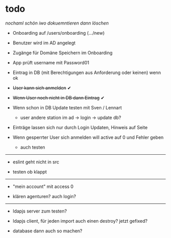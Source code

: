 # todo

_nochaml schön iwo dokuemntieren dann löschen_

- Onboarding auf /users/onboarding (.../new)

- Benutzer wird im AD angelegt

- Zugänge für Domäne Speichern im Onboarding

- App prüft username mit Password01

- Eintrag in DB (mit Berechtigungen aus Anforderung oder keinen) wenn ok

- <s>User kann sich anmelden</s> ✔︎

- <s>Wenn User noch nicht in DB dann Eintrag</s> ✔︎

- Wenn schon in DB Update testen mit Sven / Lennart

  - user andere station im ad -> login -> update db?

- Einträge lassen sich nur durch Login Updaten, Hinweis auf Seite

- Wenn gesperrter User sich anmelden will active auf 0 und Fehler geben

  - auch testen

---

- eslint geht nicht in src

- testen ob klappt

---

- "mein account" mit access 0

- klären agenturen? auch login?

---

- ldapjs server zum testen?

- ldapjs client, für jeden import auch einen destroy? jetzt gefixed?

- database dann auch so machen?
